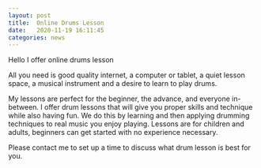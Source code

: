 ```yaml
---
layout: post
title:  Online Drums Lesson
date:   2020-11-19 16:11:45
categories: news
---
```

Hello I offer online drums lesson

All you need is good quality internet, a computer or tablet, a quiet lesson space, a musical instrument and a desire to learn to play drums.

My lessons are perfect for the beginner, the advance, and everyone in-between. I offer drum lessons that will give you proper skills and technique while also having fun. We do this by learning and then applying drumming techniques to real music you enjoy playing. Lessons are for children and adults, beginners can get started with no experience necessary.

Please contact me to set up a time to discuss what drum lesson is best for you.
